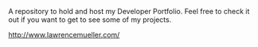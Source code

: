 
A repository to hold and host my Developer Portfolio. Feel free to check it out if you want to get to see some of my projects.

http://www.lawrencemueller.com/
